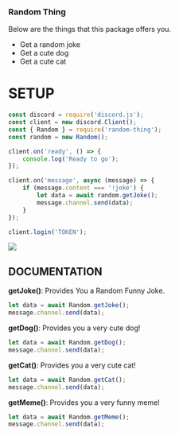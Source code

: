 ### Random Thing

Below are the things that this package offers you.

- Get a random joke
- Get a cute dog
- Get a cute cat

# SETUP

```js
const discord = require('discord.js');
const client = new discord.Client();
const { Random } = require('random-thing');
const random = new Random();

client.on('ready', () => {
	console.log('Ready to go');
});

client.on('message', async (message) => {
	if (message.content === '!joke') {
		let data = await random.getJoke();
		message.channel.send(data);
	}
});

client.login('TOKEN');
```

![](https://cdn.discordapp.com/attachments/736669581690536067/755165775765176402/Screen_Shot_2020-09-14_at_3.35.33_PM.png)

## DOCUMENTATION

**getJoke()**: Provides You a Random Funny Joke.

```js
let data = await Random.getJoke();
message.channel.send(data);
```

**getDog()**: Provides you a very cute dog!

```js
let data = await Random.getDog();
message.channel.send(data);
```

**getCat()**: Provides you a very cute cat!

```js
let data = await Random.getCat();
message.channel.send(data);
```

**getMeme()**: Provides you a very funny meme!

```js
let data = await Random.getMeme();
message.channel.send(data);
```

